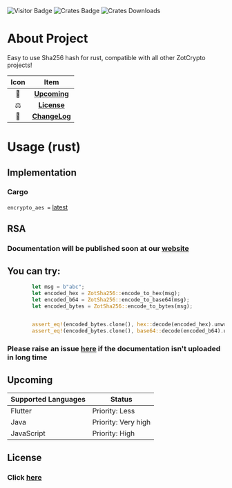 ![Visitor Badge](https://visitor-badge.laobi.icu/badge?page_id=encrypto-sha256-rust)
![Crates Badge](https://img.shields.io/crates/v/encrypto_sha256)
![Crates Downloads](https://img.shields.io/crates/d/encrypto_sha256)


# About Project
Easy to use Sha256 hash for rust, compatible with all other ZotCrypto projects!

| Icon |             Item              |
|:----:|:-----------------------------:|
|  🥳  |   [**Upcoming**](#Upcoming)   |
|  ⚖️  |    [**License**](#License)    |
|  📝  | [**ChangeLog**](CHANGELOG.md) |

# Usage (rust)

## Implementation
### Cargo
`encrypto_aes =` [latest](https://crates.io/crates/encrypto_sha256)


## RSA


### Documentation will be published soon at our [website](https://www.ssdd.dev/zot/crypto/sha256/rust)

## You can try:

```rust       
        let msg = b"abc";
        let encoded_hex = ZotSha256::encode_to_hex(msg);
        let encoded_b64 = ZotSha256::encode_to_base64(msg);
        let encoded_bytes = ZotSha256::encode_to_bytes(msg);


        assert_eq!(encoded_bytes.clone(), hex::decode(encoded_hex).unwrap());
        assert_eq!(encoded_bytes.clone(), base64::decode(encoded_b64).unwrap());
```

### Please raise an issue [here](https://github.com/zotcrypto/encrypto-aes/issues) if the documentation isn't uploaded in long time

## Upcoming

| Supported Languages | Status              |
|---------------------|---------------------|
| Flutter             | Priority: Less      |
| Java                | Priority: Very high |
| JavaScript          | Priority: High      |


## License

### Click [here](LICENSE.md)
